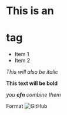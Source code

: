 # This is an  <h1> tag

* Item 1
* Item 2

_This will also be italic_

**This text will be bold**

*you **cfn** combine them*

Format ![GitHub](https://github.com/)
